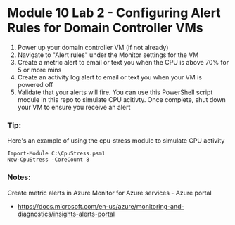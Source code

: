# Module 10 Lab 2 - Configuring Alert Rules for Domain Controller VMs

1. Power up your domain controller VM (if not already)
2. Navigate to "Alert rules" under the Monitor settings for the VM
3. Create a metric alert to email or text you when the CPU is above 70% for 5 or more mins
4. Create an activity log alert to email or text you when your VM is powered off
5. Validate that your alerts will fire. You can use this PowerShell script module in this repo to simulate CPU acitivty. Once complete, shut down your VM to ensure you receive an alert

### Tip:

Here's an example of using the cpu-stress module to simulate CPU activity

```
Import-Module C:\CpuStress.psm1
New-CpuStress -CoreCount 8
```

### Notes:

Create metric alerts in Azure Monitor for Azure services - Azure portal
* https://docs.microsoft.com/en-us/azure/monitoring-and-diagnostics/insights-alerts-portal

